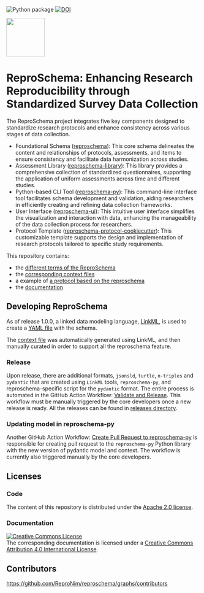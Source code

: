 ![Python package](https://github.com/ReproNim/reproschema/workflows/Python%20package/badge.svg)
[![DOI](https://zenodo.org/badge/DOI/10.5281/zenodo.4064940.svg)](https://doi.org/10.5281/zenodo.4064940)

<img src="docs/img/reproschema_logo.png" width="100px" />

# ReproSchema: Enhancing Research Reproducibility through Standardized Survey Data Collection

The ReproSchema project integrates five key components designed to standardize research protocols and enhance consistency across various stages of data collection.
- Foundational Schema ([reproschema](https://github.com/ReproNim/reproschema)): This core schema delineates the content and relationships of protocols, assessments, and items to ensure consistency and facilitate data harmonization across studies.
- Assessment Library ([reproschema-library](https://github.com/ReproNim/reproschema-library)): This library provides a comprehensive collection of standardized questionnaires, supporting the application of uniform assessments across time and different studies.
- Python-based CLI Tool ([reproschema-py](https://github.com/ReproNim/reproschema-py)): This command-line interface tool facilitates schema development and validation, aiding researchers in efficiently creating and refining data collection frameworks.
- User Interface ([reproschema-ui](https://github.com/ReproNim/reproschema-ui)): This intuitive user interface simplifies the visualization and interaction with data, enhancing the manageability of the data collection process for researchers.
- Protocol Template ([reproschema-protocol-cookiecutter](https://github.com/ReproNim/reproschema-protocol-cookiecutter)): This customizable template supports the design and implementation of research protocols tailored to specific study requirements.

This repository contains:

- the [different terms of the ReproSchema](./terms)
- the [corresponding context files](./contexts)
- a example of [a protocol based on the reproschema](./examples)
- the [documentation](./docs)

## Developing ReproSchema

As of release 1.0.0, a linked data modeling language, [LinkML](https://linkml.io/linkml/), is used to create
a [YAML file](linkml-schema/reproschema.yaml) with the schema.

The [context file](contexts/reproschema) was automatically generated using LinkML,
and then manually curated in order to support all the reproschema feature.

### Release
Upon release, there are additional formats, `jsonsld`, `turtle`, `n-triples`
and `pydantic` that are created using `LinkML` tools, `reproschema-py`,
and reproschema-specific script for the `pydantic` format.
The entire process is automated in the GitHub Action Workflow:
[Validate and Release](.github/workflows/validate_and_release.yml).
This workflow must be manually triggered by the core developers once a new release is ready.
All the releases can be found in [releases directory](./releases).

### Updating model in reproschema-py
Another GitHub Action Workflow: [ Create Pull Request to reproschema-py](.github/workflows/push_reproschema_py.yml)
is responsible for creating pull request to the `reproschema-py` Python library with
the new version of pydantic model and context.
The workflow is currently also triggered manually by the core developers.


## Licenses

### Code

The content of this repository is distributed under the [Apache 2.0 license](./LICENSE).

### Documentation

<a rel="license" href="http://creativecommons.org/licenses/by/4.0/"><img alt="Creative Commons License" style="border-width:0" src="https://i.creativecommons.org/l/by/4.0/88x31.png" /></a><br />The corresponding documentation is licensed under a <a rel="license" href="http://creativecommons.org/licenses/by/4.0/">Creative Commons Attribution 4.0 International License</a>.

## Contributors

https://github.com/ReproNim/reproschema/graphs/contributors
